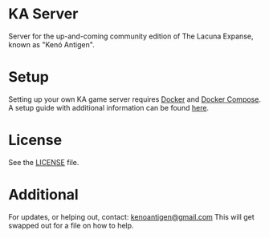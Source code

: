 # KA Server

Server for the up-and-coming community edition of The Lacuna Expanse, known as "Kenó Antigen".

# Setup

Setting up your own KA game server requires [Docker](https://www.docker.com/) and [Docker Compose](https://docs.docker.com/compose/). A setup guide with additional information can be found [here](info/setup.md).

# License

See the [LICENSE](info/LICENSE) file.

# Additional

For updates, or helping out, contact: kenoantigen@gmail.com
This will get swapped out for a file on how to help.

